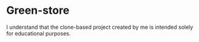 # Green-store
I understand that the clone-based project created by me is intended solely for educational purposes.
